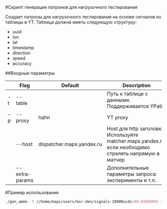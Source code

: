 #Скрипт генерации патронов для нагрузочного тестирования

Создает патроны для нагрузочного тестирования на основе сигналов из таблицы в YT.
Таблица должна иметь следующую структуру:
* uuid
* lon
* lat
* timestamp
* direction
* speed
* accuracy

##Входные параметры

|    |  Flag   |    Default | Description |
|--- |---      |---   |---|
| -t | --table |      | Путь к таблице с данными. Поддерживается YPath |
| -p | --proxy | hahn | YT proxy |
|    | --host  | dispatcher.maps.yandex.ru | Host для  http заголовка. Используйте matcher.maps.yandex.ru, если необходимо стрелять напрямую в матчер |
|    | --extra-params       |      |  Дополнительные параметры запроса: эксперименты и т.п. |

#Пример использования

```bash
./gen_ammo -t //home/maps/users/kor-den/signals-10000uids[#0:#200000] > ./dispatcher.ammo
```
